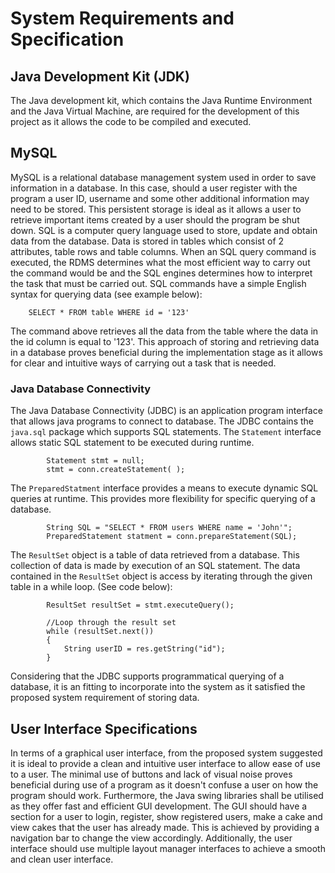 # System Requirements and Specification


## Java Development Kit (JDK)
The Java development kit, which contains the Java Runtime Environment and the Java Virtual Machine, are required for the development of this project as it allows the code to be compiled and executed.


## MySQL
MySQL is a relational database management system used in order to save information in a database. In this case, should a user register with the program a user ID, username and some other additional information may need to be stored. This persistent storage is ideal as it allows a user to retrieve important items created by a user should the program be shut down. SQL is a computer query language used to store, update and obtain data from the database. Data is stored in tables which consist of 2 attributes, table rows and table columns. When an SQL query command is executed, the RDMS determines what the most efficient way to carry out the command would be and the SQL engines determines how to interpret the task that must be carried out. SQL commands have a simple English syntax for querying data (see example below):

```
    SELECT * FROM table WHERE id = '123' 
```
The command above retrieves all the data from the table where the data in the id column is equal to '123'. This approach of storing and retrieving data in a database proves beneficial during the implementation stage as it allows for clear and intuitive ways of carrying out a task that is needed.

### Java Database Connectivity

The Java Database Connectivity (JDBC) is an application program interface that allows java programs to connect to database. The JDBC contains the ```java.sql``` package which supports SQL statements. The ```Statement``` interface allows static SQL statement to be executed during runtime.
```
        Statement stmt = null;
        stmt = conn.createStatement( );
```
The ```PreparedStatment``` interface provides a means to execute dynamic SQL queries at runtime. This provides more flexibility for specific querying of a database.

```
        String SQL = "SELECT * FROM users WHERE name = 'John'";
        PreparedStatement statment = conn.prepareStatement(SQL);
```
The ```ResultSet``` object is a table of data retrieved from a database. This collection of data is made by execution of an SQL statement. The data contained in the ```ResultSet``` object is access by iterating through the given table in a while loop. (See code below):

```
        ResultSet resultSet = stmt.executeQuery();
    
        //Loop through the result set
        while (resultSet.next()) 
        {
            String userID = res.getString("id");
        }
```
Considering that the JDBC supports programmatical querying of a database, it is an fitting to incorporate into the system as it satisfied the proposed system requirement of storing data.


## User Interface Specifications

In terms of a graphical user interface, from the proposed system suggested it is ideal to provide a clean and intuitive user interface to allow ease of use to a user. The minimal use of buttons and lack of visual noise proves beneficial during use of a program as it doesn't confuse a user on how the program should work. Furthermore, the Java swing libraries shall be utilised as they offer fast and efficient GUI development. The GUI should have a section for a user to login, register, show registered users, make a cake and view cakes that the user has already made. This is achieved by providing a navigation bar to change the view accordingly. Additionally, the user interface should use multiple layout manager interfaces to achieve a smooth and clean user interface.

